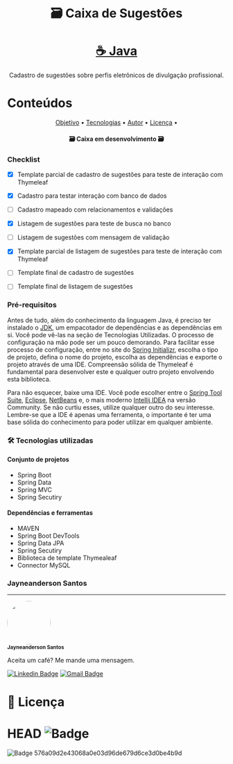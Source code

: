 <h1 align="center">🗃️ Caixa de Sugestões</h1>

<h1 align="center">
    <a href="https://www.java.com/pt_BR/">☕ Java</a>
</h1>

<p align="center">Cadastro de sugestões sobre perfis eletrônicos de divulgação profissional.</p>

<h1>Conteúdos</h1>

<p align="center">
 <a href="#objetivo">Objetivo</a> •
 <a href="#tecnologias">Tecnologias</a> • 
 <a href="#autor">Autor</a> •
 <a href="#licença">Licença</a> • 
</p>


<h4 align="center">
🗃️ Caixa em desenvolvimento 🗃️
</h4>

### Checklist

- [x] Template parcial de cadastro de sugestões para teste de interação com Thymeleaf
- [x] Cadastro para testar interação com banco de dados
- [ ] Cadastro mapeado com relacionamentos e validações 
- [x] Listagem de sugestões para teste de busca no banco
- [ ] Listagem de sugestões com mensagem de validação
- [x] Template parcial de listagem de sugestões para teste de interação com Thymeleaf
- [ ] Template final de cadastro de sugestões
- [ ] Template final de listagem de sugestões


<!-- <h1 align="center">
    <img alt="cadastroConvidados" src="./src/main/resources/img/convidados.gif"/>
</h1> -->

### Pré-requisitos 

Antes de tudo, além do conhecimento da linguagem Java, é preciso ter instalado o [JDK](https://www.oracle.com/java/technologies/javase/javase-jdk8-downloads.html), um empacotador de dependências e as dependências em si. Você pode vê-las na seção de Tecnologias Utilizadas. 
O processo de configuração na mão pode ser um pouco demorando. Para facilitar esse processo de configuração, entre no site do [Spring Initializr](https://start.spring.io/), escolha o tipo de projeto, defina o nome do projeto, escolha as dependências e exporte o projeto através de uma IDE.
Compreensão sólida de Thymeleaf é fundamental para desenvolver este e qualquer outro projeto envolvendo esta biblioteca.

Para não esquecer, baixe uma IDE. Você pode escolher entre o [Spring Tool Suite](https://spring.io/tools), [Eclipse](https://www.eclipse.org/downloads/), [NetBeans](https://netbeans.org/) e, o mais moderno [Intellij IDEA](https://www.jetbrains.com/pt-br/idea/) na versão Community. Se não curtiu esses, utilize qualquer outro do seu interesse. Lembre-se que a IDE é apenas uma ferramenta, o importante é ter uma base sólida do conhecimento para poder utilizar em qualquer ambiente.

### 🛠️ Tecnologias utilizadas

#### Conjunto de projetos
- Spring Boot
- Spring Data
- Spring MVC
- Spring Secutiry

#### Dependências e ferramentas
- MAVEN
- Spring Boot DevTools
- Spring Data JPA
- Spring Secutiry
- Biblioteca de template Thymealeaf
- Connector MySQL


### Jayneanderson Santos
---
 <img style="border-radius: 50%;" src="https://drive.google.com/file/d/182YrakJuDz_2w4UeBGB_Kjj2OwiiRp-G/view?usp=sharing" width="100px;" alt=""/>
 <br />
 <sub><b>Jayneanderson Santos</b></sub></a> <a href="#" title="jay_portifólio"></a>

Aceita um café? Me mande uma mensagem.

[![Linkedin Badge](https://img.shields.io/badge/-Jayneanderson-blue?style=flat-square&logo=Linkedin&logoColor=white&link=https://www.linkedin.com/in/jayneanderson-santos/)](https://www.linkedin.com/in/jayneanderson-santos/) 
[![Gmail Badge](https://img.shields.io/badge/-jayneanderson.santos@gmail.com-c14438?style=flat-square&logo=Gmail&logoColor=white&link=mailto:jayneanderson.santos@gmail.com)](mailto:jayneanderson.santos@gmail.com)

# 📜 Licença

 HEAD
![Badge](https://img.shields.io/badge/Licen%C3%A7a-MIT-green)
=======
![Badge](https://img.shields.io/badge/License-MIT-green)
 576a09d2e43068a0e03d96de679d6ce3d0be4b9d


